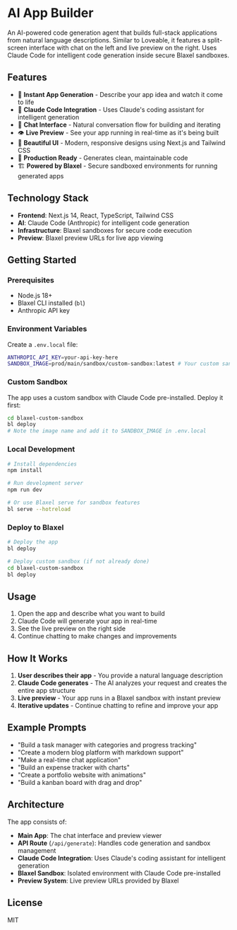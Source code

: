 # AI App Builder

An AI-powered code generation agent that builds full-stack applications from natural language descriptions. Similar to Loveable, it features a split-screen interface with chat on the left and live preview on the right. Uses Claude Code for intelligent code generation inside secure Blaxel sandboxes.

## Features

- 🚀 **Instant App Generation** - Describe your app idea and watch it come to life
- 🤖 **Claude Code Integration** - Uses Claude's coding assistant for intelligent generation
- 💬 **Chat Interface** - Natural conversation flow for building and iterating
- 👁️ **Live Preview** - See your app running in real-time as it's being built
- 🎨 **Beautiful UI** - Modern, responsive designs using Next.js and Tailwind CSS
- 🔧 **Production Ready** - Generates clean, maintainable code
- 🏗️ **Powered by Blaxel** - Secure sandboxed environments for running generated apps

## Technology Stack

- **Frontend**: Next.js 14, React, TypeScript, Tailwind CSS
- **AI**: Claude Code (Anthropic) for intelligent code generation
- **Infrastructure**: Blaxel sandboxes for secure code execution
- **Preview**: Blaxel preview URLs for live app viewing

## Getting Started

### Prerequisites

- Node.js 18+
- Blaxel CLI installed (`bl`)
- Anthropic API key

### Environment Variables

Create a `.env.local` file:

```bash
ANTHROPIC_API_KEY=your-api-key-here
SANDBOX_IMAGE=prod/main/sandbox/custom-sandbox:latest # Your custom sandbox image
```

### Custom Sandbox

The app uses a custom sandbox with Claude Code pre-installed. Deploy it first:

```bash
cd blaxel-custom-sandbox
bl deploy
# Note the image name and add it to SANDBOX_IMAGE in .env.local
```

### Local Development

```bash
# Install dependencies
npm install

# Run development server
npm run dev

# Or use Blaxel serve for sandbox features
bl serve --hotreload
```

### Deploy to Blaxel

```bash
# Deploy the app
bl deploy

# Deploy custom sandbox (if not already done)
cd blaxel-custom-sandbox
bl deploy
```

## Usage

1. Open the app and describe what you want to build
2. Claude Code will generate your app in real-time
3. See the live preview on the right side
4. Continue chatting to make changes and improvements

## How It Works

1. **User describes their app** - You provide a natural language description
2. **Claude Code generates** - The AI analyzes your request and creates the entire app structure
3. **Live preview** - Your app runs in a Blaxel sandbox with instant preview
4. **Iterative updates** - Continue chatting to refine and improve your app

## Example Prompts

- "Build a task manager with categories and progress tracking"
- "Create a modern blog platform with markdown support"
- "Make a real-time chat application"
- "Build an expense tracker with charts"
- "Create a portfolio website with animations"
- "Build a kanban board with drag and drop"

## Architecture

The app consists of:
- **Main App**: The chat interface and preview viewer
- **API Route** (`/api/generate`): Handles code generation and sandbox management
- **Claude Code Integration**: Uses Claude's coding assistant for intelligent generation
- **Blaxel Sandbox**: Isolated environment with Claude Code pre-installed
- **Preview System**: Live preview URLs provided by Blaxel

## License

MIT